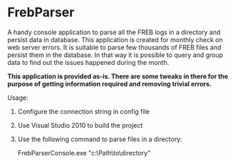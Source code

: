 FrebParser
==========

A handy console application to parse all the FREB logs in a directory and persist data in database. This application is created for monthly check on web server errors. It is suitable to parse few thousands of FREB files and persist them in the database. In that way it is possible to query and group data to find out the issues happened during the month. 

**This application is provided as-is. There are some tweaks in there for the purpose of getting information required and removing trivial errors.**


Usage:
  1) Configure the connection string in config file
  2) Use Visual Studio 2010 to build the project
  3) Use the following command to parse files in a directory:
      
      FrebParserConsole.exe "c:\Path\to\directory\"
